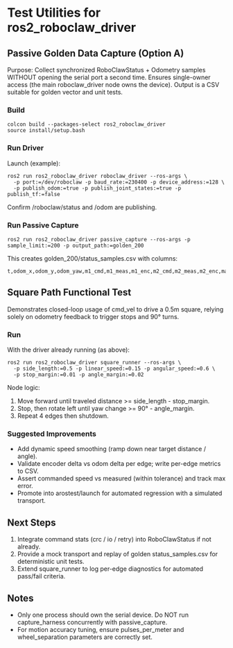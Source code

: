 # Test Utilities for ros2_roboclaw_driver

## Passive Golden Data Capture (Option A)

Purpose: Collect synchronized RoboClawStatus + Odometry samples WITHOUT opening the serial port a second time. Ensures single-owner access (the main roboclaw_driver node owns the device). Output is a CSV suitable for golden vector and unit tests.

### Build
```
colcon build --packages-select ros2_roboclaw_driver
source install/setup.bash
```

### Run Driver
Launch (example):
```
ros2 run ros2_roboclaw_driver roboclaw_driver --ros-args \
  -p port:=/dev/roboclaw -p baud_rate:=230400 -p device_address:=128 \
  -p publish_odom:=true -p publish_joint_states:=true -p publish_tf:=false
```
Confirm /roboclaw/status and /odom are publishing.

### Run Passive Capture
```
ros2 run ros2_roboclaw_driver passive_capture --ros-args -p sample_limit:=200 -p output_path:=golden_200
```
This creates golden_200/status_samples.csv with columns:
```
t,odom_x,odom_y,odom_yaw,m1_cmd,m1_meas,m1_enc,m2_cmd,m2_meas,m2_enc,main_v,logic_v,temp1,temp2,error_bits,crc_errors,io_errors,retries
```

## Square Path Functional Test
Demonstrates closed-loop usage of cmd_vel to drive a 0.5m square, relying solely on odometry feedback to trigger stops and 90° turns.

### Run
With the driver already running (as above):
```
ros2 run ros2_roboclaw_driver square_runner --ros-args \
  -p side_length:=0.5 -p linear_speed:=0.15 -p angular_speed:=0.6 \
  -p stop_margin:=0.01 -p angle_margin:=0.02
```
Node logic:
1. Move forward until traveled distance >= side_length - stop_margin.
2. Stop, then rotate left until yaw change >= 90° - angle_margin.
3. Repeat 4 edges then shutdown.

### Suggested Improvements
- Add dynamic speed smoothing (ramp down near target distance / angle).
- Validate encoder delta vs odom delta per edge; write per-edge metrics to CSV.
- Assert commanded speed vs measured (within tolerance) and track max error.
- Promote into arostest/launch for automated regression with a simulated transport.

## Next Steps
1. Integrate command stats (crc / io / retry) into RoboClawStatus if not already.
2. Provide a mock transport and replay of golden status_samples.csv for deterministic unit tests.
3. Extend square_runner to log per-edge diagnostics for automated pass/fail criteria.

## Notes
- Only one process should own the serial device. Do NOT run capture_harness concurrently with passive_capture.
- For motion accuracy tuning, ensure pulses_per_meter and wheel_separation parameters are correctly set.
